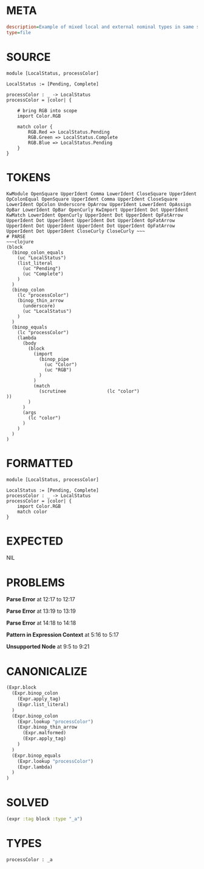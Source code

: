 # META
~~~ini
description=Example of mixed local and external nominal types in same scope
type=file
~~~
# SOURCE
~~~roc
module [LocalStatus, processColor]

LocalStatus := [Pending, Complete]

processColor : _ -> LocalStatus
processColor = |color| {

    # bring RGB into scope
    import Color.RGB

    match color {
        RGB.Red => LocalStatus.Pending
        RGB.Green => LocalStatus.Complete
        RGB.Blue => LocalStatus.Pending
    }
}
~~~
# TOKENS
~~~text
KwModule OpenSquare UpperIdent Comma LowerIdent CloseSquare UpperIdent OpColonEqual OpenSquare UpperIdent Comma UpperIdent CloseSquare LowerIdent OpColon Underscore OpArrow UpperIdent LowerIdent OpAssign OpBar LowerIdent OpBar OpenCurly KwImport UpperIdent Dot UpperIdent KwMatch LowerIdent OpenCurly UpperIdent Dot UpperIdent OpFatArrow UpperIdent Dot UpperIdent UpperIdent Dot UpperIdent OpFatArrow UpperIdent Dot UpperIdent UpperIdent Dot UpperIdent OpFatArrow UpperIdent Dot UpperIdent CloseCurly CloseCurly ~~~
# PARSE
~~~clojure
(block
  (binop_colon_equals
    (uc "LocalStatus")
    (list_literal
      (uc "Pending")
      (uc "Complete")
    )
  )
  (binop_colon
    (lc "processColor")
    (binop_thin_arrow
      (underscore)
      (uc "LocalStatus")
    )
  )
  (binop_equals
    (lc "processColor")
    (lambda
      (body
        (block
          (import
            (binop_pipe
              (uc "Color")
              (uc "RGB")
            )
          )
          (match
            (scrutinee               (lc "color")
))
        )
      )
      (args
        (lc "color")
      )
    )
  )
)
~~~
# FORMATTED
~~~roc
module [LocalStatus, processColor]

LocalStatus := [Pending, Complete]
processColor : _ -> LocalStatus
processColor = |color| {
	import Color.RGB
	match color
}
~~~
# EXPECTED
NIL
# PROBLEMS
**Parse Error**
at 12:17 to 12:17

**Parse Error**
at 13:19 to 13:19

**Parse Error**
at 14:18 to 14:18

**Pattern in Expression Context**
at 5:16 to 5:17

**Unsupported Node**
at 9:5 to 9:21

# CANONICALIZE
~~~clojure
(Expr.block
  (Expr.binop_colon
    (Expr.apply_tag)
    (Expr.list_literal)
  )
  (Expr.binop_colon
    (Expr.lookup "processColor")
    (Expr.binop_thin_arrow
      (Expr.malformed)
      (Expr.apply_tag)
    )
  )
  (Expr.binop_equals
    (Expr.lookup "processColor")
    (Expr.lambda)
  )
)
~~~
# SOLVED
~~~clojure
(expr :tag block :type "_a")
~~~
# TYPES
~~~roc
processColor : _a
~~~
